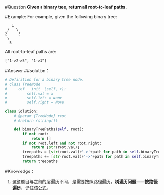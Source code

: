 #Question
**Given a binary tree, return all root-to-leaf paths.** 

#Example:
For example, given the following binary tree: 
```
   1
 /   \
2     3
 \
  5
```
All root-to-leaf paths are: 
```
["1->2->5", "1->3"]
```

#Answer
##solution：
```python
# Definition for a binary tree node.
# class TreeNode:
#     def __init__(self, x):
#         self.val = x
#         self.left = None
#         self.right = None

class Solution:
    # @param {TreeNode} root
    # @return {string[]}

    def binaryTreePaths(self, root):
        if not root:
            return []
        if not root.left and not root.right:
            return [str(root.val)]
        treepaths = [str(root.val)+'->'+path for path in self.binaryTreePaths(root.left)]
        treepaths += [str(root.val)+'->'+path for path in self.binaryTreePaths(root.right)]
        return treepaths
```

#Knowledge：
1. 这道题目与之前的层遍历不同，是需要按照路径遍历。**树遍历问题——按路径遍历**，记住该公式。
